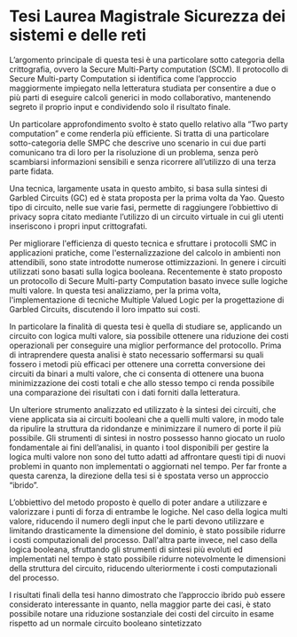# Tesi Laurea Magistrale Sicurezza dei sistemi e delle reti

L’argomento principale di questa tesi è  una particolare sotto categoria della crittografia, ovvero la Secure Multi-Party computation (SCM).  Il protocollo di Secure Multi-party Computation si identifica come l’approccio maggiormente impiegato nella letteratura studiata per consentire a due o più parti di eseguire calcoli generici in modo collaborativo, mantenendo segreto il proprio input e condividendo solo il risultato finale. 

Un particolare approfondimento svolto è stato quello relativo alla “Two party computation” e come renderla più efficiente.
Si tratta di una particolare sotto-categoria delle SMPC che descrive uno scenario in cui due parti comunicano tra di loro per la risoluzione di un problema, senza però scambiarsi informazioni sensibili e senza ricorrere all’utilizzo di una terza parte fidata. 

Una tecnica, largamente usata in questo ambito, si basa sulla sintesi di Garbled Circuits (GC) ed è stata proposta per la prima volta da Yao. Questo tipo di circuito, nelle sue varie fasi, permette di raggiungere l’obbiettivo di privacy sopra citato mediante l’utilizzo di un circuito virtuale in cui gli utenti inseriscono i propri input crittografati.

Per migliorare l'efficienza di questo tecnica e sfruttare i protocolli SMC in applicazioni pratiche, come l'esternalizzazione del calcolo in ambienti non attendibili, sono state introdotte numerose ottimizzazioni. In genere i circuiti utilizzati sono basati sulla logica booleana. Recentemente è stato proposto un protocollo di Secure Multi-party Computation basato invece sulle logiche multi valore. In questa tesi analizziamo, per la prima volta, l'implementazione di tecniche Multiple Valued Logic per la progettazione di Garbled Circuits, discutendo il loro impatto sui costi.

In particolare la finalità di questa tesi è quella di studiare se, applicando un circuito con logica multi valore, sia possibile ottenere una riduzione dei costi operazionali per conseguire una miglior performance del protocollo. Prima di intraprendere questa analisi è stato necessario soffermarsi su quali fossero i metodi più efficaci per ottenere una corretta conversione dei circuiti da binari a multi valore, che ci consenta di ottenere una buona minimizzazione dei costi totali e che allo stesso tempo ci renda possibile una comparazione dei risultati con i dati forniti dalla letteratura. 

Un ulteriore strumento analizzato ed utilizzato è la sintesi dei circuiti, che viene applicata sia ai circuiti booleani che a quelli multi valore, in modo tale da ripulire la struttura da ridondanze e minimizzare il numero di porte il più possibile. Gli strumenti di sintesi in nostro possesso hanno giocato un ruolo fondamentale ai fini dell’analisi, in quanto i tool disponibili per gestire la logica multi valore non sono del tutto adatti ad affrontare questi tipi di nuovi problemi in quanto non implementati o aggiornati nel tempo. Per far fronte a questa carenza, la direzione della tesi si è spostata verso un approccio “ibrido”. 

L’obbiettivo del metodo proposto è quello di poter andare a utilizzare e valorizzare i punti di forza di entrambe le logiche. Nel caso della logica multi valore, riducendo il numero degli input che le parti devono utilizzare e limitando drasticamente la dimensione del dominio, è stato possibile ridurre i costi computazionali del processo. Dall'altra parte invece, nel caso della logica booleana, sfruttando gli strumenti di sintesi più evoluti ed implementati nel tempo è stato possibile ridurre notevolmente le dimensioni della struttura del circuito, riducendo ulteriormente i costi computazionali del processo. 

I risultati finali della tesi hanno dimostrato che l’approccio ibrido può essere considerato interessante in quanto, nella maggior parte dei casi, è stato possibile notare una riduzione sostanziale dei costi del circuito in esame rispetto ad un normale circuito booleano sintetizzato 

